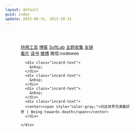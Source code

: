 ```yaml
---
layout: default
guid: index
update: 2015-08-31, 2015-10-31
---
```


<div id="card01" class="card">
    <div style="display:block; width:360px; height:250px; position:relative; top:45px; left:50px; text-align:left;">
      <div class="incard-text">
        <a href="/tools.html">持用工具</a>
        <a href="http://blog.nodewee.me/">博客</a>
        <a href="http://lab.nodewee.me/"><span class=name>SoftLab</span></a>
        <a href="http://collection.nodewee.me/"><span class=name>主题收集</span></a>
        <a href="/flinks.html">友链</a>
      </div>
      <div class="incard-text">
      	<a href="http://movie.douban.com/people/NodeWee/">看片</a>
      	<a href="http://book.douban.com/people/NodeWee/">读书</a>
      	<a href="http://weibo.com/nodewee">微博</a>
      	<span>微信:nodewee</span> 
      </div>

      <div class="incard-text">
        &nbsp;
      </div>
      <div class="incard-text">
        &nbsp;
      </div>
      <div class="incard-text">
        &nbsp;
      </div>
      <div class="incard-text">
      <center><span style="color:gray;">对这世界充满着好奇 | Being-towards-death</span></center>
      </div>
      
    </div>
</div>

